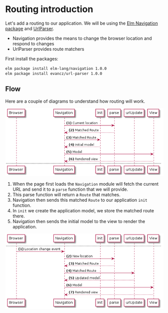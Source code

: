 # Routing introduction

Let's add a routing to our application. We will be using the [Elm Navigation package](http://package.elm-lang.org/packages/elm-lang/navigation/) and [UrlParser](http://package.elm-lang.org/packages/evancz/url-parser/).

- Navigation provides the means to change the browser location and respond to changes
- UrlParser provides route matchers

First install the packages:

```
elm package install elm-lang/navigation 1.0.0
elm package install evancz/url-parser 1.0.0
```

## Flow

Here are a couple of diagrams to understand how routing will work.

![Flow](01-intro.png)

1. When the page first loads the `Navigation` module will fetch the current URL and send it to a `parse` function that we will provide.
1. This parse function will return a `Route` that matches.
1. Navigation then sends this matched `Route` to our application `init` function.
1. In `init` we create the application model, we store the matched route there.
1. Navigation then sends the initial model to the view to render the application.

![Flow](01-intro_001.png)


